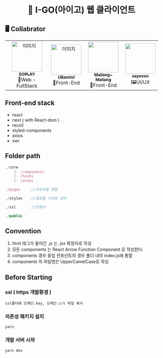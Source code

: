 <h1 align="center"> 🚗 I-GO(아이고) 웹 클라이언트 </h1>

## 🖥️ Collabrator

<table>
  <tr>
    <td align="center"><a href="https://github.com/SOPLAY"><img src="https://avatars.githubusercontent.com/u/40691745?v=4" width="100px;" alt="이미지"/><br /><sub><b>SOPLAY</b></sub></a><br />🌭Web -FullStack</td>
    <td align="center"><a href="https://github.com/UBamtol"><img src="https://avatars.githubusercontent.com/u/98325285?v=4" width="100px;" alt="이미지"/><br /><sub><b>UBamtol</b></sub></a><br />🦄Front-End</td>
    <td align="center"><a href="https://github.com/Mallang-Mallang"><img src="https://avatars.githubusercontent.com/u/70959328?v=4" width="100px;" alt=""/><br /><sub><b>Mallang-Mallang</b></sub></a><br />🦄Front-End</td>
    <td align="center"><a href="https://github.com/sayeeeo"><img src="https://avatars.githubusercontent.com/u/93313508?v=4" width="100px;" alt=""/><br /><sub><b>sayeeeo</b></sub></a><br />🖼️UI/UX</td>
  </tr>
</table>

## Front-end stack

- react
- next ( with React-dom )
- recoil
- styled-components
- axios
- swr

## Folder path

```js
./core
    |- /components
    |- /hooks
    |- /atoms

./pages     //라우트할 파일

./styles    //글로벌 스타일 정의

./ssl       //인증서

./public

```

## Convention

1. html 태그가 들어간 .js 는 .jsx 확장자로 작성
2. 모든 components 는 React Arrow Function Component 로 작성한다.
3. components 경우 중첩 컨포넌트의 경우 폴더 내의 index.js에 통합
4. components 의 파일명은 UpperCamelCase로 작성

## Before Starting

### ssl ( https 개발환경 )

```
ssl폴더에 도메인.key, 도메인.crt 파일 복사
```

### 의존성 패키지 설치

```
yarn
```

### 개발 서버 시작

```
yarn dev
```

